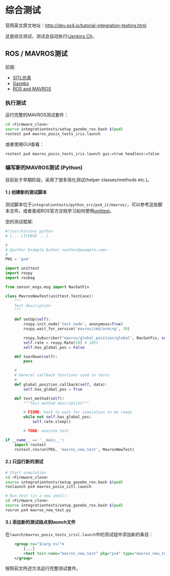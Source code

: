 # 综合测试

官网英文原文地址：http://dev.px4.io/tutorial-integration-testing.html

这是综合测试，测试会自动执行([Jenkins CI](../14_Testing-and-CI/jekins_continuous_integration.md))。

## ROS / MAVROS测试

前提:

- [SITL仿真](../4_Simulation/basic_simulation.md)
- [Gazebo](../4_Simulation/gazebo_simulation.md)
- [ROS and MAVROS](../4_Simulation/interfacingto_ros.md)

### 执行测试

运行完整的MAVROS测试套件：

```sh
cd <Firmware_clone>
source integrationtests/setup_gazebo_ros.bash $(pwd)
rostest px4 mavros_posix_tests_iris.launch
```

或者使用GUI查看：

```sh
rostest px4 mavros_posix_tests_iris.launch gui:=true headless:=false
```

### 编写新的MAVROS测试 (Python)

<aside class="note">
目前处于早期阶段，采用了很多简化测试(helper classes/methods etc.)。
</aside>

#### 1.) 创建新的测试脚本

测试脚本位于`integrationtests/python_src/px4_it/mavros/`，可以参考这些脚本文件。或者查阅ROS官方文档学习如何使用[unittest](http://wiki.ros.org/unittest)。

空的测试框架:

```python
#!/usr/bin/env python
# [... LICENSE ...]

#
# @author Example Author <author@example.com>
#
PKG = 'px4'

import unittest
import rospy
import rosbag

from sensor_msgs.msg import NavSatFix

class MavrosNewTest(unittest.TestCase):
    """
    Test description
    """

    def setUp(self):
        rospy.init_node('test_node', anonymous=True)
        rospy.wait_for_service('mavros/cmd/arming', 30)

        rospy.Subscriber("mavros/global_position/global", NavSatFix, self.global_position_callback)
        self.rate = rospy.Rate(10) # 10hz
        self.has_global_pos = False

    def tearDown(self):
        pass

    #
    # General callback functions used in tests
    #
    def global_position_callback(self, data):
        self.has_global_pos = True

    def test_method(self):
        """Test method description"""

        # FIXME: hack to wait for simulation to be ready
        while not self.has_global_pos:
            self.rate.sleep()

        # TODO: execute test

if __name__ == '__main__':
    import rostest
    rostest.rosrun(PKG, 'mavros_new_test', MavrosNewTest)
```

#### 2.) 只运行新的测试

```sh
# Start simulation
cd <Firmware_clone>
source integrationtests/setup_gazebo_ros.bash $(pwd)
roslaunch px4 mavros_posix_sitl.launch

# Run test (in a new shell):
cd <Firmware_clone>
source integrationtests/setup_gazebo_ros.bash $(pwd)
rosrun px4 mavros_new_test.py
```

#### 3.) 添加新的测试结点到launch文件

在`launch/mavros_posix_tests_irisl.launch`中的测试组中添加新的条目：

```xml
	<group ns="$(arg ns)">
		[...]
        <test test-name="mavros_new_test" pkg="px4" type="mavros_new_test.py" />
    </group>
```

按照前文所述方法运行完整测试套件。

